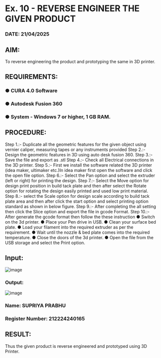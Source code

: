 # Ex. 10 - REVERSE ENGINEER THE GIVEN PRODUCT

### DATE: 21/04/2025
## AIM: 
To reverse engineering the product and prototyping the same in 3D printer.

## REQUIREMENTS:
### ●	CURA 4.0 Software
### ●	 Autodesk Fusion 360
### ●	 System - Windows 7 or higher, 1 GB RAM.

## PROCEDURE:
Step 1.:- Duplicate all the geometric features for the given object using vernier caliper, measuring tapes or any instruments provided
Step 2.:- Design the geometric features in 3D using auto desk fusion 360.
Step 3.:- Save the file and export as .stl
Step 4.:- Check all Electrical connections in the 3D printer.
Step 5.:- First we install the software related the 3D printer (idea maker, ultimaker etc.)In idea maker first open the software and click the open file option.
Step 6.:- Select the Pan option and select the extruder (left or right) for printing the design.
Step 7.:- Select the Move option for design print position in build tack plate and then after select the Rotate option for rotating the design easily printed and used low print material.
Step 8.:- select the Scale option for design scale according to build tack plate area and then after click the start option and select printing option standard as shown in below figure.
Step 9.:- After completing the all setting then click the Slice option and export the file in gcode Format.
Step 10.:- After generate the gcode format then follow the these instruction 
  ●	Switch on the 3d printer.
  ●	Place your Pen drive in USB.
  ●	Clean your surface bed plate.
  ●	Load your filament into the required extruder as per the requirement.
  ●	Wait until the nozzle & bed plate comes into the required temperature.
  ●	Close the doors of the 3d printer.
  ●	Open the file from the USB storage and select the Print option.

## Input:
![image](https://github.com/laakshit-D/Ex.-10---REVERSE-ENGINEER-THE-GIVEN-PRODUCT/assets/119559976/ea8ba611-8ed7-4edc-ace7-bcf5fb9709d7)

### Output:
![image](https://github.com/laakshit-D/Ex.-10---REVERSE-ENGINEER-THE-GIVEN-PRODUCT/assets/119559976/d7a6e0ae-9e32-4296-8aa0-65dd2d30f9b3)

### Name: SUPRIYA PRABHU
### Register Number: 212224240165

## RESULT:
Thus the given product is reverse engineered and prototyped using 3D Printer.
